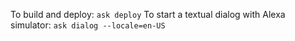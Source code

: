 To build and deploy: `ask deploy`
To start a textual dialog with Alexa simulator: `ask dialog --locale=en-US`